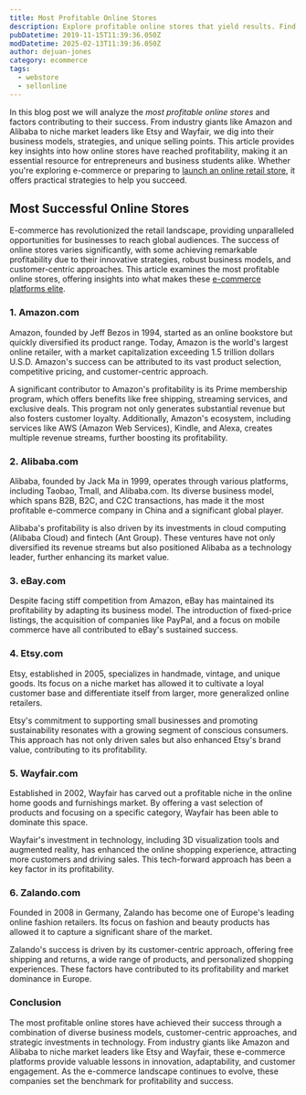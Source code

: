 ```yaml
---
title: Most Profitable Online Stores
description: Explore profitable online stores that yield results. Find e-commerce platforms that not only suit your needs but increases your likelihood of success!
pubDatetime: 2019-11-15T11:39:36.050Z
modDatetime: 2025-02-13T11:39:36.050Z
author: dejuan-jones
category: ecommerce
tags:
  - webstore
  - sellonline
---
```


In this blog post we will analyze the _most profitable online stores_ and factors contributing to their success. From industry giants like Amazon and Alibaba to niche market leaders like Etsy and Wayfair, we dig into their business models, strategies, and unique selling points. This article provides key insights into how online stores have reached profitability, making it an essential resource for entrepreneurs and business students alike. Whether you're exploring e-commerce or preparing to [launch an online retail store](/blog/launch-an-ecommerce-store), it offers practical strategies to help you succeed.

## Most Successful Online Stores

E-commerce has revolutionized the retail landscape, providing unparalleled opportunities for businesses to reach global audiences. The success of online stores varies significantly, with some achieving remarkable profitability due to their innovative strategies, robust business models, and customer-centric approaches. This article examines the most profitable online stores, offering insights into what makes these [e-commerce platforms elite](/blog/best-ecommerce-platforms).

### 1. Amazon.com

Amazon, founded by Jeff Bezos in 1994, started as an online bookstore but quickly diversified its product range. Today, Amazon is the world's largest online retailer, with a market capitalization exceeding 1.5 trillion dollars U.S.D. Amazon's success can be attributed to its vast product selection, competitive pricing, and customer-centric approach.

A significant contributor to Amazon's profitability is its Prime membership program, which offers benefits like free shipping, streaming services, and exclusive deals. This program not only generates substantial revenue but also fosters customer loyalty. Additionally, Amazon's ecosystem, including services like AWS (Amazon Web Services), Kindle, and Alexa, creates multiple revenue streams, further boosting its profitability.

### 2. Alibaba.com

Alibaba, founded by Jack Ma in 1999, operates through various platforms, including Taobao, Tmall, and Alibaba.com. Its diverse business model, which spans B2B, B2C, and C2C transactions, has made it the most profitable e-commerce company in China and a significant global player.

Alibaba's profitability is also driven by its investments in cloud computing (Alibaba Cloud) and fintech (Ant Group). These ventures have not only diversified its revenue streams but also positioned Alibaba as a technology leader, further enhancing its market value.

### 3. eBay.com

Despite facing stiff competition from Amazon, eBay has maintained its profitability by adapting its business model. The introduction of fixed-price listings, the acquisition of companies like PayPal, and a focus on mobile commerce have all contributed to eBay's sustained success.

### 4. Etsy.com

Etsy, established in 2005, specializes in handmade, vintage, and unique goods. Its focus on a niche market has allowed it to cultivate a loyal customer base and differentiate itself from larger, more generalized online retailers.

Etsy's commitment to supporting small businesses and promoting sustainability resonates with a growing segment of conscious consumers. This approach has not only driven sales but also enhanced Etsy's brand value, contributing to its profitability.

### 5. Wayfair.com

Established in 2002, Wayfair has carved out a profitable niche in the online home goods and furnishings market. By offering a vast selection of products and focusing on a specific category, Wayfair has been able to dominate this space.

Wayfair's investment in technology, including 3D visualization tools and augmented reality, has enhanced the online shopping experience, attracting more customers and driving sales. This tech-forward approach has been a key factor in its profitability.

### 6. Zalando.com

Founded in 2008 in Germany, Zalando has become one of Europe's leading online fashion retailers. Its focus on fashion and beauty products has allowed it to capture a significant share of the market.

Zalando's success is driven by its customer-centric approach, offering free shipping and returns, a wide range of products, and personalized shopping experiences. These factors have contributed to its profitability and market dominance in Europe.

### Conclusion

The most profitable online stores have achieved their success through a combination of diverse business models, customer-centric approaches, and strategic investments in technology. From industry giants like Amazon and Alibaba to niche market leaders like Etsy and Wayfair, these e-commerce platforms provide valuable lessons in innovation, adaptability, and customer engagement. As the e-commerce landscape continues to evolve, these companies set the benchmark for profitability and success.
